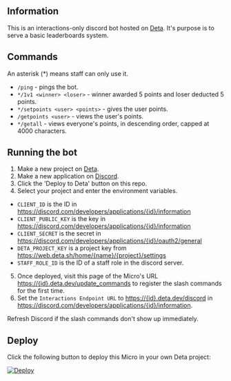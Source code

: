 ## Information
This is an interactions-only discord bot hosted on [Deta](https://deta.sh). It's purpose is to serve a basic leaderboards system.

## Commands
An asterisk (*) means staff can only use it.
- `/ping` - pings the bot.
- `*/1v1 <winner> <loser>` - winner awarded 5 points and loser deducted 5 points.
- `*/setpoints <user> <points>` - gives the user points.
- `/getpoints <user>` - views the user's points.
- `*/getall` - views everyone's points, in descending order, capped at 4000 characters.

## Running the bot
1. Make a new project on [Deta](https://web.deta.sh/home).
2. Make a new application on [Discord](https://discord.com/developers/applications).
3. Click the 'Deploy to Deta' button on this repo.
4. Select your project and enter the environment variables.
  - `CLIENT_ID` is the ID in https://discord.com/developers/applications/{id}/information
  - `CLIENT_PUBLIC_KEY` is the key in https://discord.com/developers/applications/{id}/information
  - `CLIENT_SECRET` is the secret in https://discord.com/developers/applications/{id}/oauth2/general
  - `DETA_PROJECT_KEY` is a project key from https://web.deta.sh/home/{name}/{project}/settings
  - `STAFF_ROLE_ID` is the ID of a staff role in the discord server.
5. Once deployed, visit this page of the Micro's URL [https://{id}.deta.dev/update_commands](https://deta.sh) to register the slash commands for the first time.
6. Set the `Interactions Endpoint URL` to [https://{id}.deta.dev/discord](https://deta.sh) in https://discord.com/developers/applications/{id}/information.

Refresh Discord if the slash commands don't show up immediately.

## Deploy
Click the following button to deploy this Micro in your own Deta project:

[![Deploy](https://button.deta.dev/1/svg)](https://go.deta.dev/deploy)
